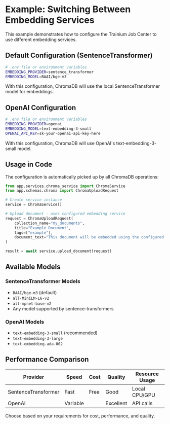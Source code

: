 # Example: Switching Between Embedding Services

This example demonstrates how to configure the Trainium Job Center to use different embedding services.

## Default Configuration (SentenceTransformer)

```bash
# .env file or environment variables
EMBEDDING_PROVIDER=sentence_transformer
EMBEDDING_MODEL=BAAI/bge-m3
```

With this configuration, ChromaDB will use the local SentenceTransformer model for embeddings.

## OpenAI Configuration

```bash
# .env file or environment variables
EMBEDDING_PROVIDER=openai
EMBEDDING_MODEL=text-embedding-3-small
OPENAI_API_KEY=sk-your-openai-api-key-here
```

With this configuration, ChromaDB will use OpenAI's text-embedding-3-small model.

## Usage in Code

The configuration is automatically picked up by all ChromaDB operations:

```python
from app.services.chroma_service import ChromaService
from app.schemas.chroma import ChromaUploadRequest

# Create service instance
service = ChromaService()

# Upload document - uses configured embedding service
request = ChromaUploadRequest(
    collection_name="my_documents",
    title="Example Document",
    tags=["example"],
    document_text="This document will be embedded using the configured service."
)

result = await service.upload_document(request)
```

## Available Models

### SentenceTransformer Models
- `BAAI/bge-m3` (default)
- `all-MiniLM-L6-v2`
- `all-mpnet-base-v2`
- Any model supported by sentence-transformers

### OpenAI Models
- `text-embedding-3-small` (recommended)
- `text-embedding-3-large`
- `text-embedding-ada-002`

## Performance Comparison

| Provider | Speed | Cost | Quality | Resource Usage |
|----------|-------|------|---------|----------------|
| SentenceTransformer | Fast | Free | Good | Local CPU/GPU |
| OpenAI | Variable | $$$$ | Excellent | API calls |

Choose based on your requirements for cost, performance, and quality.